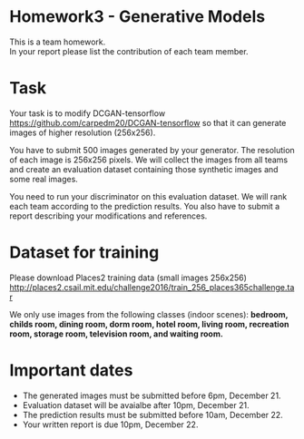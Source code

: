 # Homework3 - Generative Models 
This is a team homework.<br>
In your report please list the contribution of each team member.

# Task
Your task is to modify DCGAN-tensorflow <a>https://github.com/carpedm20/DCGAN-tensorflow</a> so that it can generate images of higher resolution (256x256).

You have to submit 500 images generated by your generator. The resolution of each image is 256x256 pixels.
We will collect the images from all teams and create an evaluation dataset containing those synthetic images and some real images.

You need to run your discriminator on this evaluation dataset. We will rank each team according to the prediction results. You also have to submit a report describing your modifications and references.

# Dataset for training
Please download Places2 training data (small images 256x256)
<a>http://places2.csail.mit.edu/challenge2016/train_256_places365challenge.tar</a>

We only use images from the following classes (indoor scenes):
<b>bedroom, childs room, dining room, dorm room, hotel room, living room, recreation room, storage room, television room, and waiting room.</b>

# Important dates
* The generated images must be submitted before 6pm, December 21.
* Evaluation dataset will be avaialbe after 10pm, December 21.
* The prediction results must be submitted before 10am, December 22.
* Your written report is due 10pm, December 22.
